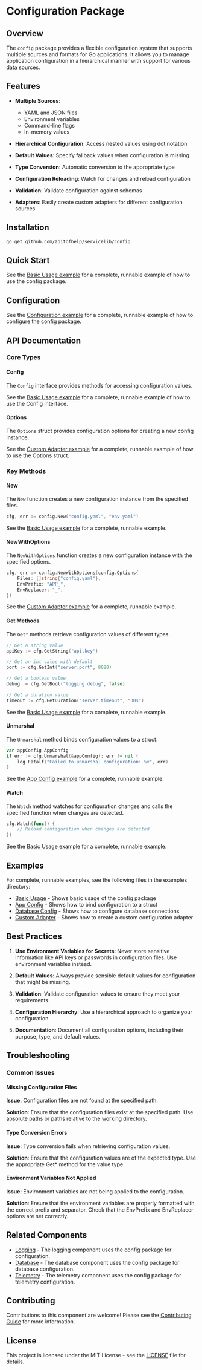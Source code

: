 # Configuration Package

## Overview

The `config` package provides a flexible configuration system that supports multiple sources and formats for Go applications. It allows you to manage application configuration in a hierarchical manner with support for various data sources.

## Features

- **Multiple Sources**:
  - YAML and JSON files
  - Environment variables
  - Command-line flags
  - In-memory values

- **Hierarchical Configuration**: Access nested values using dot notation
- **Default Values**: Specify fallback values when configuration is missing
- **Type Conversion**: Automatic conversion to the appropriate type
- **Configuration Reloading**: Watch for changes and reload configuration
- **Validation**: Validate configuration against schemas
- **Adapters**: Easily create custom adapters for different configuration sources

## Installation

```bash
go get github.com/abitofhelp/servicelib/config
```

## Quick Start

See the [Basic Usage example](../examples/config/basic_usage_example.go) for a complete, runnable example of how to use the config package.

## Configuration

See the [Configuration example](../examples/config/app_config_example.go) for a complete, runnable example of how to configure the config package.

## API Documentation

### Core Types

#### Config

The `Config` interface provides methods for accessing configuration values.

See the [Basic Usage example](../examples/config/basic_usage_example.go) for a complete, runnable example of how to use the Config interface.

#### Options

The `Options` struct provides configuration options for creating a new config instance.

See the [Custom Adapter example](../examples/config/custom_adapter_example.go) for a complete, runnable example of how to use the Options struct.

### Key Methods

#### New

The `New` function creates a new configuration instance from the specified files.

```go
cfg, err := config.New("config.yaml", "env.yaml")
```

See the [Basic Usage example](../examples/config/basic_usage_example.go) for a complete, runnable example.

#### NewWithOptions

The `NewWithOptions` function creates a new configuration instance with the specified options.

```go
cfg, err := config.NewWithOptions(config.Options{
    Files: []string{"config.yaml"},
    EnvPrefix: "APP_",
    EnvReplacer: "_",
})
```

See the [Custom Adapter example](../examples/config/custom_adapter_example.go) for a complete, runnable example.

#### Get Methods

The `Get*` methods retrieve configuration values of different types.

```go
// Get a string value
apiKey := cfg.GetString("api.key")

// Get an int value with default
port := cfg.GetInt("server.port", 8080)

// Get a boolean value
debug := cfg.GetBool("logging.debug", false)

// Get a duration value
timeout := cfg.GetDuration("server.timeout", "30s")
```

See the [Basic Usage example](../examples/config/basic_usage_example.go) for a complete, runnable example.

#### Unmarshal

The `Unmarshal` method binds configuration values to a struct.

```go
var appConfig AppConfig
if err := cfg.Unmarshal(&appConfig); err != nil {
    log.Fatalf("Failed to unmarshal configuration: %v", err)
}
```

See the [App Config example](../examples/config/app_config_example.go) for a complete, runnable example.

#### Watch

The `Watch` method watches for configuration changes and calls the specified function when changes are detected.

```go
cfg.Watch(func() {
    // Reload configuration when changes are detected
})
```

See the [Basic Usage example](../examples/config/basic_usage_example.go) for a complete, runnable example.

## Examples

For complete, runnable examples, see the following files in the examples directory:

- [Basic Usage](../examples/config/basic_usage_example.go) - Shows basic usage of the config package
- [App Config](../examples/config/app_config_example.go) - Shows how to bind configuration to a struct
- [Database Config](../examples/config/database_config_example.go) - Shows how to configure database connections
- [Custom Adapter](../examples/config/custom_adapter_example.go) - Shows how to create a custom configuration adapter

## Best Practices

1. **Use Environment Variables for Secrets**: Never store sensitive information like API keys or passwords in configuration files. Use environment variables instead.

2. **Default Values**: Always provide sensible default values for configuration that might be missing.

3. **Validation**: Validate configuration values to ensure they meet your requirements.

4. **Configuration Hierarchy**: Use a hierarchical approach to organize your configuration.

5. **Documentation**: Document all configuration options, including their purpose, type, and default values.

## Troubleshooting

### Common Issues

#### Missing Configuration Files

**Issue**: Configuration files are not found at the specified path.

**Solution**: Ensure that the configuration files exist at the specified path. Use absolute paths or paths relative to the working directory.

#### Type Conversion Errors

**Issue**: Type conversion fails when retrieving configuration values.

**Solution**: Ensure that the configuration values are of the expected type. Use the appropriate Get* method for the value type.

#### Environment Variables Not Applied

**Issue**: Environment variables are not being applied to the configuration.

**Solution**: Ensure that the environment variables are properly formatted with the correct prefix and separator. Check that the EnvPrefix and EnvReplacer options are set correctly.

## Related Components

- [Logging](../logging/README.md) - The logging component uses the config package for configuration.
- [Database](../db/README.md) - The database component uses the config package for database configuration.
- [Telemetry](../telemetry/README.md) - The telemetry component uses the config package for telemetry configuration.

## Contributing

Contributions to this component are welcome! Please see the [Contributing Guide](../CONTRIBUTING.md) for more information.

## License

This project is licensed under the MIT License - see the [LICENSE](../LICENSE) file for details.

